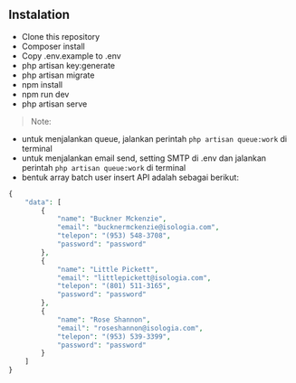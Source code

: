 

## Instalation

<!-- buat bullet -->
- Clone this repository
- Composer install
- Copy .env.example to .env
- php artisan key:generate
- php artisan migrate
- npm install
- npm run dev
- php artisan serve

<!-- buat notes -->
> Note: 
- untuk menjalankan queue, jalankan perintah `php artisan queue:work` di terminal
- untuk menjalankan email send, setting SMTP di .env dan jalankan perintah `php artisan queue:work` di terminal
- bentuk array batch user insert API adalah sebagai berikut:
```php
{
    "data": [
        {
            "name": "Buckner Mckenzie",
            "email": "bucknermckenzie@isologia.com",
            "telepon": "(953) 548-3708",
            "password": "password"
        },
        {
            "name": "Little Pickett",
            "email": "littlepickett@isologia.com",
            "telepon": "(801) 511-3165",
            "password": "password"
        },
        {
            "name": "Rose Shannon",
            "email": "roseshannon@isologia.com",
            "telepon": "(953) 539-3399",
            "password": "password"
        }
    ]
}
```

